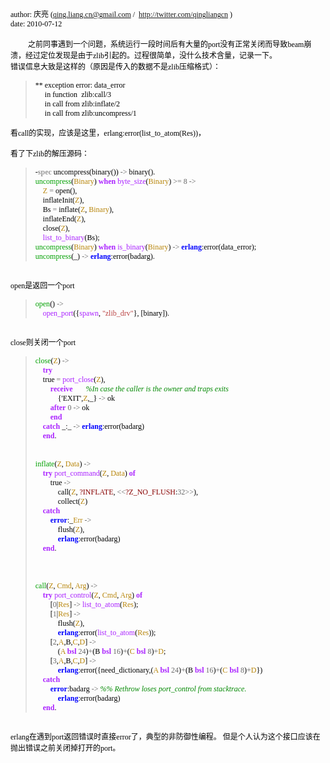 <!--
author: admin
date: 2010-08-11
title: erlang zlib引起的系统崩溃记录
tags: Erlang,erlang zlib
category: Erlang
status: publish
summary: author: 庆亮 (qing.liang.cn@gmail.com /&nbsp; http://twitter.com/qingliangcn ) date: 2010-07-12&nbsp;之前同事遇到一个问题，系统运行一段时间后有大量的port没有正常关闭而导致beam
-->

<p class="MsoNormal" style="margin: 0cm 0cm 0pt"><font color="#000000"><span lang="EN-US" style="font-size: 9pt"><font face="Calibri">author: </font></span><span style="font-family: 宋体; font-size: 9pt; mso-ascii-font-family: calibri; mso-ascii-theme-font: minor-latin; mso-fareast-font-family: 宋体; mso-fareast-theme-font: minor-fareast; mso-hansi-font-family: calibri; mso-hansi-theme-font: minor-latin">庆亮</span></font><span lang="EN-US" style="font-size: 9pt"><font color="#000000" face="Calibri"> (</font><a href="mailto:qing.liang.cn@gmail.com"><font face="Calibri">qing.liang.cn@gmail.com</font></a><font color="#000000"><font face="Calibri"> /<span style="mso-spacerun: yes">&nbsp; </span></font></font><a href="http://twitter.com/qingliangcn"><font face="Calibri">http://twitter.com/qingliangcn</font></a><font face="Calibri"><font color="#000000"> ) <o:p></o:p></font></font></span></p>
<p class="MsoNormal" style="margin: 0cm 0cm 0pt"><span lang="EN-US" style="font-size: 9pt"><font face="Calibri"><font color="#000000">date: 2010-07-12<o:p></o:p></font></font></span></p>
<p class="MsoNormal" style="margin: 0cm 0cm 0pt"><span lang="EN-US" style="font-size: 9pt"><o:p><font color="#000000" face="Calibri">&nbsp;</font></o:p></span></p>
<p class="MsoNormal" style="text-indent: 21pt; margin: 0cm 0cm 0pt"><font color="#000000"><span style="font-family: 宋体; font-size: 9pt; mso-ascii-font-family: calibri; mso-ascii-theme-font: minor-latin; mso-fareast-font-family: 宋体; mso-fareast-theme-font: minor-fareast; mso-hansi-font-family: calibri; mso-hansi-theme-font: minor-latin">之前同事遇到一个问题，系统运行一段时间后有大量的</span><span lang="EN-US" style="font-size: 9pt"><font face="Calibri">port</font></span><span style="font-family: 宋体; font-size: 9pt; mso-ascii-font-family: calibri; mso-ascii-theme-font: minor-latin; mso-fareast-font-family: 宋体; mso-fareast-theme-font: minor-fareast; mso-hansi-font-family: calibri; mso-hansi-theme-font: minor-latin">没有正常关闭而导致</span><span lang="EN-US" style="font-size: 9pt"><font face="Calibri">beam</font></span><span style="font-family: 宋体; font-size: 9pt; mso-ascii-font-family: calibri; mso-ascii-theme-font: minor-latin; mso-fareast-font-family: 宋体; mso-fareast-theme-font: minor-fareast; mso-hansi-font-family: calibri; mso-hansi-theme-font: minor-latin">崩溃，经过定位发现是由于</span><span lang="EN-US" style="font-size: 9pt"><font face="Calibri">zlib</font></span><span style="font-family: 宋体; font-size: 9pt; mso-ascii-font-family: calibri; mso-ascii-theme-font: minor-latin; mso-fareast-font-family: 宋体; mso-fareast-theme-font: minor-fareast; mso-hansi-font-family: calibri; mso-hansi-theme-font: minor-latin">引起的。过程很简单，没什么技术含量，记录一下。<!--more--></span><span lang="EN-US" style="font-size: 9pt"><o:p></o:p></span></font></p>
<p class="MsoNormal" style="margin: 0cm 0cm 0pt"><font color="#000000"><span style="font-family: 宋体; font-size: 9pt; mso-ascii-font-family: calibri; mso-ascii-theme-font: minor-latin; mso-fareast-font-family: 宋体; mso-fareast-theme-font: minor-fareast; mso-hansi-font-family: calibri; mso-hansi-theme-font: minor-latin">错误信息大致是这样的（原因是传入的数据不是</span><span lang="EN-US" style="font-size: 9pt"><font face="Calibri">zlib</font></span><span style="font-family: 宋体; font-size: 9pt; mso-ascii-font-family: calibri; mso-ascii-theme-font: minor-latin; mso-fareast-font-family: 宋体; mso-fareast-theme-font: minor-fareast; mso-hansi-font-family: calibri; mso-hansi-theme-font: minor-latin">压缩格式）：</span><span lang="EN-US" style="font-size: 9pt"><o:p></o:p></span></font></p>
<blockquote>
	<p class="MsoNormal" style="margin: 0cm 0cm 0pt"><span lang="EN-US" style="font-size: 9pt"><font face="Calibri"><font color="#000000">** exception error: data_error<o:p></o:p></font></font></span></p>
	<p class="MsoNormal" style="margin: 0cm 0cm 0pt"><span lang="EN-US" style="font-size: 9pt"><font face="Calibri"><font color="#000000"><span style="mso-spacerun: yes">&nbsp;&nbsp;&nbsp;&nbsp; </span>in function<span style="mso-spacerun: yes">&nbsp; </span>zlib:call/3<o:p></o:p></font></font></span></p>
	<p class="MsoNormal" style="margin: 0cm 0cm 0pt"><span lang="EN-US" style="font-size: 9pt"><font face="Calibri"><font color="#000000"><span style="mso-spacerun: yes">&nbsp;&nbsp;&nbsp;&nbsp; </span>in call from zlib:inflate/2<o:p></o:p></font></font></span></p>
	<p class="MsoNormal" style="margin: 0cm 0cm 0pt"><span lang="EN-US" style="font-size: 9pt"><font face="Calibri"><font color="#000000"><span style="mso-spacerun: yes">&nbsp;&nbsp;&nbsp;&nbsp; </span>in call from zlib:uncompress/1<o:p></o:p></font></font></span></p>
</blockquote>
<p class="MsoNormal" style="margin: 0cm 0cm 0pt"><font color="#000000"><span style="font-family: 宋体; font-size: 9pt; mso-ascii-font-family: calibri; mso-ascii-theme-font: minor-latin; mso-fareast-font-family: 宋体; mso-fareast-theme-font: minor-fareast; mso-hansi-font-family: calibri; mso-hansi-theme-font: minor-latin">看</span><span lang="EN-US" style="font-size: 9pt"><font face="Calibri">call</font></span><span style="font-family: 宋体; font-size: 9pt; mso-ascii-font-family: calibri; mso-ascii-theme-font: minor-latin; mso-fareast-font-family: 宋体; mso-fareast-theme-font: minor-fareast; mso-hansi-font-family: calibri; mso-hansi-theme-font: minor-latin">的实现，应该是这里，</span><span lang="EN-US" style="font-size: 9pt"><font face="Calibri">erlang:error(list_to_atom(Res))</font></span><span style="font-family: 宋体; font-size: 9pt; mso-ascii-font-family: calibri; mso-ascii-theme-font: minor-latin; mso-fareast-font-family: 宋体; mso-fareast-theme-font: minor-fareast; mso-hansi-font-family: calibri; mso-hansi-theme-font: minor-latin">，</span><span style="font-size: 9pt"><font face="Calibri"> <span lang="EN-US"><o:p></o:p></span></font></span></font></p>
<p class="MsoNormal" style="margin: 0cm 0cm 0pt"><span lang="EN-US" style="font-size: 9pt"><o:p><font color="#000000" face="Calibri">&nbsp;</font></o:p></span></p>
<p class="MsoNormal" style="margin: 0cm 0cm 0pt"><font color="#000000"><span style="font-family: 宋体; font-size: 9pt; mso-ascii-font-family: calibri; mso-ascii-theme-font: minor-latin; mso-fareast-font-family: 宋体; mso-fareast-theme-font: minor-fareast; mso-hansi-font-family: calibri; mso-hansi-theme-font: minor-latin">看了下</span><span lang="EN-US" style="font-size: 9pt"><font face="Calibri">zlib</font></span><span style="font-family: 宋体; font-size: 9pt; mso-ascii-font-family: calibri; mso-ascii-theme-font: minor-latin; mso-fareast-font-family: 宋体; mso-fareast-theme-font: minor-fareast; mso-hansi-font-family: calibri; mso-hansi-theme-font: minor-latin">的解压源码：</span><span lang="EN-US" style="font-size: 9pt"><o:p></o:p></span></font></p>
<blockquote>
	<p align="left" class="MsoNormal" style="text-align: left; margin: 0cm 0cm 0pt"><span lang="EN-US" style="font-family: consolas; color: black; font-size: 9pt">-</span><b><span lang="EN-US" style="font-family: consolas; color: #999999; font-size: 9pt">spec</span></b><span lang="EN-US" style="font-family: consolas; color: black; font-size: 9pt"> uncompress(binary()) </span><span lang="EN-US" style="font-family: consolas; color: #666666; font-size: 9pt">-&gt;</span><span lang="EN-US" style="font-family: consolas; color: black; font-size: 9pt"> binary().<br />
		</span><span lang="EN-US" style="font-family: consolas; color: #00a000; font-size: 9pt">uncompress</span><span lang="EN-US" style="font-family: consolas; color: black; font-size: 9pt">(</span><span lang="EN-US" style="font-family: consolas; color: darkgoldenrod; font-size: 9pt">Binary</span><span lang="EN-US" style="font-family: consolas; color: black; font-size: 9pt">) </span><b><span lang="EN-US" style="font-family: consolas; color: #aa22ff; font-size: 9pt">when</span></b><span lang="EN-US" style="font-family: consolas; color: black; font-size: 9pt"> </span><span lang="EN-US" style="font-family: consolas; color: #aa22ff; font-size: 9pt">byte_size</span><span lang="EN-US" style="font-family: consolas; color: black; font-size: 9pt">(</span><span lang="EN-US" style="font-family: consolas; color: darkgoldenrod; font-size: 9pt">Binary</span><span lang="EN-US" style="font-family: consolas; color: black; font-size: 9pt">) </span><span lang="EN-US" style="font-family: consolas; color: #666666; font-size: 9pt">&gt;=</span><span lang="EN-US" style="font-family: consolas; color: black; font-size: 9pt"> </span><span lang="EN-US" style="font-family: consolas; color: #666666; font-size: 9pt">8</span><span lang="EN-US" style="font-family: consolas; color: black; font-size: 9pt"> </span><span lang="EN-US" style="font-family: consolas; color: #666666; font-size: 9pt">-&gt;</span><span lang="EN-US" style="font-family: consolas; color: black; font-size: 9pt"><br />
		&nbsp;&nbsp;&nbsp; </span><span lang="EN-US" style="font-family: consolas; color: darkgoldenrod; font-size: 9pt">Z</span><span lang="EN-US" style="font-family: consolas; color: black; font-size: 9pt"> </span><span lang="EN-US" style="font-family: consolas; color: #666666; font-size: 9pt">=</span><span lang="EN-US" style="font-family: consolas; color: black; font-size: 9pt"> open(),<br />
		&nbsp;&nbsp;&nbsp; inflateInit(</span><span lang="EN-US" style="font-family: consolas; color: darkgoldenrod; font-size: 9pt">Z</span><span lang="EN-US" style="font-family: consolas; color: black; font-size: 9pt">),<br />
		&nbsp;&nbsp;&nbsp; Bs </span><span lang="EN-US" style="font-family: consolas; color: #666666; font-size: 9pt">=</span><span lang="EN-US" style="font-family: consolas; color: black; font-size: 9pt"> inflate(</span><span lang="EN-US" style="font-family: consolas; color: darkgoldenrod; font-size: 9pt">Z</span><span lang="EN-US" style="font-family: consolas; color: black; font-size: 9pt">, </span><span lang="EN-US" style="font-family: consolas; color: darkgoldenrod; font-size: 9pt">Binary</span><span lang="EN-US" style="font-family: consolas; color: black; font-size: 9pt">),<br />
		&nbsp;&nbsp;&nbsp; inflateEnd(</span><span lang="EN-US" style="font-family: consolas; color: darkgoldenrod; font-size: 9pt">Z</span><span lang="EN-US" style="font-family: consolas; color: black; font-size: 9pt">),<br />
		&nbsp;&nbsp;&nbsp; close(</span><span lang="EN-US" style="font-family: consolas; color: darkgoldenrod; font-size: 9pt">Z</span><span lang="EN-US" style="font-family: consolas; color: black; font-size: 9pt">),<br />
		&nbsp;&nbsp;&nbsp; </span><span lang="EN-US" style="font-family: consolas; color: #aa22ff; font-size: 9pt">list_to_binary</span><span lang="EN-US" style="font-family: consolas; color: black; font-size: 9pt">(Bs);<br />
		</span><span lang="EN-US" style="font-family: consolas; color: #00a000; font-size: 9pt">uncompress</span><span lang="EN-US" style="font-family: consolas; color: black; font-size: 9pt">(</span><span lang="EN-US" style="font-family: consolas; color: darkgoldenrod; font-size: 9pt">Binary</span><span lang="EN-US" style="font-family: consolas; color: black; font-size: 9pt">) </span><b><span lang="EN-US" style="font-family: consolas; color: #aa22ff; font-size: 9pt">when</span></b><span lang="EN-US" style="font-family: consolas; color: black; font-size: 9pt"> </span><span lang="EN-US" style="font-family: consolas; color: #aa22ff; font-size: 9pt">is_binary</span><span lang="EN-US" style="font-family: consolas; color: black; font-size: 9pt">(</span><span lang="EN-US" style="font-family: consolas; color: darkgoldenrod; font-size: 9pt">Binary</span><span lang="EN-US" style="font-family: consolas; color: black; font-size: 9pt">) </span><span lang="EN-US" style="font-family: consolas; color: #666666; font-size: 9pt">-&gt;</span><span lang="EN-US" style="font-family: consolas; color: black; font-size: 9pt"> </span><b><span lang="EN-US" style="font-family: consolas; color: blue; font-size: 9pt">erlang</span></b><span lang="EN-US" style="font-family: consolas; color: black; font-size: 9pt">:error(data_error);<br />
		</span><span lang="EN-US" style="font-family: consolas; color: #00a000; font-size: 9pt">uncompress</span><span lang="EN-US" style="font-family: consolas; color: black; font-size: 9pt">(_) </span><span lang="EN-US" style="font-family: consolas; color: #666666; font-size: 9pt">-&gt;</span><span lang="EN-US" style="font-family: consolas; color: black; font-size: 9pt"> </span><b><span lang="EN-US" style="font-family: consolas; color: blue; font-size: 9pt">erlang</span></b><span lang="EN-US" style="font-family: consolas; color: black; font-size: 9pt">:error(badarg).<o:p></o:p></span></p>
</blockquote>
<p align="left" class="MsoNormal" style="text-align: left; margin: 0cm 0cm 0pt"><span lang="EN-US" style="font-size: 9pt"><o:p><font color="#000000" face="Calibri">&nbsp;</font></o:p></span></p>
<p class="MsoNormal" style="margin: 0cm 0cm 0pt"><font color="#000000"><span lang="EN-US" style="font-size: 9pt"><font face="Calibri">open</font></span><span style="font-family: 宋体; font-size: 9pt; mso-ascii-font-family: calibri; mso-ascii-theme-font: minor-latin; mso-fareast-font-family: 宋体; mso-fareast-theme-font: minor-fareast; mso-hansi-font-family: calibri; mso-hansi-theme-font: minor-latin">是返回一个</span><span lang="EN-US" style="font-size: 9pt"><font face="Calibri">port<o:p></o:p></font></span></font></p>
<blockquote>
	<p align="left" class="MsoNormal" style="text-align: left; margin: 0cm 0cm 0pt"><span lang="EN-US" style="font-family: consolas; color: #00a000; font-size: 9pt">open</span><span lang="EN-US" style="font-family: consolas; color: black; font-size: 9pt">() </span><span lang="EN-US" style="font-family: consolas; color: #666666; font-size: 9pt">-&gt;</span><span lang="EN-US" style="font-family: consolas; color: black; font-size: 9pt"><br />
		&nbsp;&nbsp;&nbsp; </span><span lang="EN-US" style="font-family: consolas; color: #aa22ff; font-size: 9pt">open_port</span><span lang="EN-US" style="font-family: consolas; color: black; font-size: 9pt">({</span><span lang="EN-US" style="font-family: consolas; color: #aa22ff; font-size: 9pt">spawn</span><span lang="EN-US" style="font-family: consolas; color: black; font-size: 9pt">, </span><span lang="EN-US" style="font-family: consolas; color: #bb4444; font-size: 9pt">&quot;zlib_drv&quot;</span><span lang="EN-US" style="font-family: consolas; color: black; font-size: 9pt">}, [binary]).</span><span lang="EN-US" style="font-size: 9pt"><font face="Calibri"><font color="#000000"><span style="mso-tab-count: 1">&nbsp;&nbsp;&nbsp;&nbsp;&nbsp;&nbsp; </span><o:p></o:p></font></font></span></p>
</blockquote>
<p class="MsoNormal" style="margin: 0cm 0cm 0pt"><span lang="EN-US" style="font-size: 9pt"><font face="Calibri"><font color="#000000"><span style="mso-tab-count: 1">&nbsp;&nbsp;&nbsp;&nbsp;&nbsp;&nbsp;&nbsp;&nbsp; </span><o:p></o:p></font></font></span></p>
<p class="MsoNormal" style="margin: 0cm 0cm 0pt"><font color="#000000"><span lang="EN-US" style="font-size: 9pt"><font face="Calibri">close</font></span><span style="font-family: 宋体; font-size: 9pt; mso-ascii-font-family: calibri; mso-ascii-theme-font: minor-latin; mso-fareast-font-family: 宋体; mso-fareast-theme-font: minor-fareast; mso-hansi-font-family: calibri; mso-hansi-theme-font: minor-latin">则关闭一个</span><span lang="EN-US" style="font-size: 9pt"><font face="Calibri">port<o:p></o:p></font></span></font></p>
<blockquote>
	<p align="left" class="MsoNormal" style="text-align: left; margin: 0cm 0cm 0pt"><span lang="EN-US" style="font-family: consolas; color: #00a000; font-size: 9pt">close</span><span lang="EN-US" style="font-family: consolas; color: black; font-size: 9pt">(</span><span lang="EN-US" style="font-family: consolas; color: darkgoldenrod; font-size: 9pt">Z</span><span lang="EN-US" style="font-family: consolas; color: black; font-size: 9pt">) </span><span lang="EN-US" style="font-family: consolas; color: #666666; font-size: 9pt">-&gt;</span><span lang="EN-US" style="font-family: consolas; color: black; font-size: 9pt"><br />
		&nbsp;&nbsp;&nbsp; </span><b><span lang="EN-US" style="font-family: consolas; color: #aa22ff; font-size: 9pt">try</span></b><span lang="EN-US" style="font-family: consolas; color: black; font-size: 9pt"><br />
		&nbsp;&nbsp;&nbsp; true </span><span lang="EN-US" style="font-family: consolas; color: #666666; font-size: 9pt">=</span><span lang="EN-US" style="font-family: consolas; color: black; font-size: 9pt"> </span><span lang="EN-US" style="font-family: consolas; color: #aa22ff; font-size: 9pt">port_close</span><span lang="EN-US" style="font-family: consolas; color: black; font-size: 9pt">(</span><span lang="EN-US" style="font-family: consolas; color: darkgoldenrod; font-size: 9pt">Z</span><span lang="EN-US" style="font-family: consolas; color: black; font-size: 9pt">),<br />
		&nbsp;&nbsp;&nbsp;&nbsp;&nbsp;&nbsp;&nbsp; </span><b><span lang="EN-US" style="font-family: consolas; color: #aa22ff; font-size: 9pt">receive</span></b><span lang="EN-US" style="font-family: consolas; color: black; font-size: 9pt">&nbsp;&nbsp;&nbsp;&nbsp;&nbsp;&nbsp; </span><i><span lang="EN-US" style="font-family: consolas; color: #008800; font-size: 9pt">%In case the caller is the owner and traps exits</span></i><span lang="EN-US" style="font-family: consolas; color: black; font-size: 9pt"><br />
		&nbsp;&nbsp;&nbsp;&nbsp;&nbsp;&nbsp;&nbsp;&nbsp;&nbsp;&nbsp;&nbsp; {&#39;EXIT&#39;,</span><span lang="EN-US" style="font-family: consolas; color: darkgoldenrod; font-size: 9pt">Z</span><span lang="EN-US" style="font-family: consolas; color: black; font-size: 9pt">,_} </span><span lang="EN-US" style="font-family: consolas; color: #666666; font-size: 9pt">-&gt;</span><span lang="EN-US" style="font-family: consolas; color: black; font-size: 9pt"> ok<br />
		&nbsp;&nbsp;&nbsp;&nbsp;&nbsp;&nbsp;&nbsp; </span><b><span lang="EN-US" style="font-family: consolas; color: #aa22ff; font-size: 9pt">after</span></b><span lang="EN-US" style="font-family: consolas; color: black; font-size: 9pt"> </span><span lang="EN-US" style="font-family: consolas; color: #666666; font-size: 9pt">0</span><span lang="EN-US" style="font-family: consolas; color: black; font-size: 9pt"> </span><span lang="EN-US" style="font-family: consolas; color: #666666; font-size: 9pt">-&gt;</span><span lang="EN-US" style="font-family: consolas; color: black; font-size: 9pt"> ok<br />
		&nbsp;&nbsp;&nbsp;&nbsp;&nbsp;&nbsp;&nbsp; </span><b><span lang="EN-US" style="font-family: consolas; color: #aa22ff; font-size: 9pt">end</span></b><span lang="EN-US" style="font-family: consolas; color: black; font-size: 9pt"><br />
		&nbsp;&nbsp;&nbsp; </span><b><span lang="EN-US" style="font-family: consolas; color: #aa22ff; font-size: 9pt">catch</span></b><span lang="EN-US" style="font-family: consolas; color: black; font-size: 9pt"> _:_ </span><span lang="EN-US" style="font-family: consolas; color: #666666; font-size: 9pt">-&gt;</span><span lang="EN-US" style="font-family: consolas; color: black; font-size: 9pt"> </span><b><span lang="EN-US" style="font-family: consolas; color: blue; font-size: 9pt">erlang</span></b><span lang="EN-US" style="font-family: consolas; color: black; font-size: 9pt">:error(badarg)<br />
		&nbsp;&nbsp;&nbsp; </span><b><span lang="EN-US" style="font-family: consolas; color: #aa22ff; font-size: 9pt">end</span></b><span lang="EN-US" style="font-family: consolas; color: black; font-size: 9pt">.<br />
		<br />
		<br />
		</span><span lang="EN-US" style="font-family: consolas; color: #00a000; font-size: 9pt">inflate</span><span lang="EN-US" style="font-family: consolas; color: black; font-size: 9pt">(</span><span lang="EN-US" style="font-family: consolas; color: darkgoldenrod; font-size: 9pt">Z</span><span lang="EN-US" style="font-family: consolas; color: black; font-size: 9pt">, </span><span lang="EN-US" style="font-family: consolas; color: darkgoldenrod; font-size: 9pt">Data</span><span lang="EN-US" style="font-family: consolas; color: black; font-size: 9pt">) </span><span lang="EN-US" style="font-family: consolas; color: #666666; font-size: 9pt">-&gt;</span><span lang="EN-US" style="font-family: consolas; color: black; font-size: 9pt"><br />
		&nbsp;&nbsp;&nbsp; </span><b><span lang="EN-US" style="font-family: consolas; color: #aa22ff; font-size: 9pt">try</span></b><span lang="EN-US" style="font-family: consolas; color: black; font-size: 9pt"> </span><span lang="EN-US" style="font-family: consolas; color: #aa22ff; font-size: 9pt">port_command</span><span lang="EN-US" style="font-family: consolas; color: black; font-size: 9pt">(</span><span lang="EN-US" style="font-family: consolas; color: darkgoldenrod; font-size: 9pt">Z</span><span lang="EN-US" style="font-family: consolas; color: black; font-size: 9pt">, </span><span lang="EN-US" style="font-family: consolas; color: darkgoldenrod; font-size: 9pt">Data</span><span lang="EN-US" style="font-family: consolas; color: black; font-size: 9pt">) </span><b><span lang="EN-US" style="font-family: consolas; color: #aa22ff; font-size: 9pt">of</span></b><span lang="EN-US" style="font-family: consolas; color: black; font-size: 9pt"><br />
		&nbsp;&nbsp;&nbsp;&nbsp;&nbsp;&nbsp;&nbsp; true </span><span lang="EN-US" style="font-family: consolas; color: #666666; font-size: 9pt">-&gt;</span><span lang="EN-US" style="font-family: consolas; color: black; font-size: 9pt"><br />
		&nbsp;&nbsp;&nbsp;&nbsp;&nbsp;&nbsp;&nbsp;&nbsp;&nbsp;&nbsp;&nbsp; call(</span><span lang="EN-US" style="font-family: consolas; color: darkgoldenrod; font-size: 9pt">Z</span><span lang="EN-US" style="font-family: consolas; color: black; font-size: 9pt">, </span><span lang="EN-US" style="font-family: consolas; color: #880000; font-size: 9pt">?INFLATE</span><span lang="EN-US" style="font-family: consolas; color: black; font-size: 9pt">, </span><span lang="EN-US" style="font-family: consolas; color: #666666; font-size: 9pt">&lt;&lt;</span><span lang="EN-US" style="font-family: consolas; color: #880000; font-size: 9pt">?Z_NO_FLUSH</span><span lang="EN-US" style="font-family: consolas; color: black; font-size: 9pt">:</span><span lang="EN-US" style="font-family: consolas; color: #666666; font-size: 9pt">32&gt;&gt;</span><span lang="EN-US" style="font-family: consolas; color: black; font-size: 9pt">),<br />
		&nbsp;&nbsp;&nbsp;&nbsp;&nbsp;&nbsp;&nbsp;&nbsp;&nbsp;&nbsp;&nbsp; collect(</span><span lang="EN-US" style="font-family: consolas; color: darkgoldenrod; font-size: 9pt">Z</span><span lang="EN-US" style="font-family: consolas; color: black; font-size: 9pt">)<br />
		&nbsp;&nbsp;&nbsp; </span><b><span lang="EN-US" style="font-family: consolas; color: #aa22ff; font-size: 9pt">catch</span></b><span lang="EN-US" style="font-family: consolas; color: black; font-size: 9pt"><br />
		&nbsp;&nbsp;&nbsp;&nbsp;&nbsp;&nbsp;&nbsp; </span><b><span lang="EN-US" style="font-family: consolas; color: blue; font-size: 9pt">error</span></b><span lang="EN-US" style="font-family: consolas; color: black; font-size: 9pt">:_</span><span lang="EN-US" style="font-family: consolas; color: darkgoldenrod; font-size: 9pt">Err</span><span lang="EN-US" style="font-family: consolas; color: black; font-size: 9pt"> </span><span lang="EN-US" style="font-family: consolas; color: #666666; font-size: 9pt">-&gt;</span><span lang="EN-US" style="font-family: consolas; color: black; font-size: 9pt"><br />
		&nbsp;&nbsp;&nbsp;&nbsp;&nbsp;&nbsp;&nbsp;&nbsp;&nbsp;&nbsp;&nbsp; flush(</span><span lang="EN-US" style="font-family: consolas; color: darkgoldenrod; font-size: 9pt">Z</span><span lang="EN-US" style="font-family: consolas; color: black; font-size: 9pt">),<br />
		&nbsp;&nbsp;&nbsp;&nbsp;&nbsp;&nbsp;&nbsp;&nbsp;&nbsp;&nbsp;&nbsp; </span><b><span lang="EN-US" style="font-family: consolas; color: blue; font-size: 9pt">erlang</span></b><span lang="EN-US" style="font-family: consolas; color: black; font-size: 9pt">:error(badarg)<br />
		&nbsp;&nbsp;&nbsp; </span><b><span lang="EN-US" style="font-family: consolas; color: #aa22ff; font-size: 9pt">end</span></b><span lang="EN-US" style="font-family: consolas; color: black; font-size: 9pt">.<br />
		&nbsp;&nbsp;&nbsp; <br />
		<br />
		&nbsp;&nbsp;&nbsp; <br />
		</span><span lang="EN-US" style="font-family: consolas; color: #00a000; font-size: 9pt">call</span><span lang="EN-US" style="font-family: consolas; color: black; font-size: 9pt">(</span><span lang="EN-US" style="font-family: consolas; color: darkgoldenrod; font-size: 9pt">Z</span><span lang="EN-US" style="font-family: consolas; color: black; font-size: 9pt">, </span><span lang="EN-US" style="font-family: consolas; color: darkgoldenrod; font-size: 9pt">Cmd</span><span lang="EN-US" style="font-family: consolas; color: black; font-size: 9pt">, </span><span lang="EN-US" style="font-family: consolas; color: darkgoldenrod; font-size: 9pt">Arg</span><span lang="EN-US" style="font-family: consolas; color: black; font-size: 9pt">) </span><span lang="EN-US" style="font-family: consolas; color: #666666; font-size: 9pt">-&gt;</span><span lang="EN-US" style="font-family: consolas; color: black; font-size: 9pt"><br />
		&nbsp;&nbsp;&nbsp; </span><b><span lang="EN-US" style="font-family: consolas; color: #aa22ff; font-size: 9pt">try</span></b><span lang="EN-US" style="font-family: consolas; color: black; font-size: 9pt"> </span><span lang="EN-US" style="font-family: consolas; color: #aa22ff; font-size: 9pt">port_control</span><span lang="EN-US" style="font-family: consolas; color: black; font-size: 9pt">(</span><span lang="EN-US" style="font-family: consolas; color: darkgoldenrod; font-size: 9pt">Z</span><span lang="EN-US" style="font-family: consolas; color: black; font-size: 9pt">, </span><span lang="EN-US" style="font-family: consolas; color: darkgoldenrod; font-size: 9pt">Cmd</span><span lang="EN-US" style="font-family: consolas; color: black; font-size: 9pt">, </span><span lang="EN-US" style="font-family: consolas; color: darkgoldenrod; font-size: 9pt">Arg</span><span lang="EN-US" style="font-family: consolas; color: black; font-size: 9pt">) </span><b><span lang="EN-US" style="font-family: consolas; color: #aa22ff; font-size: 9pt">of</span></b><span lang="EN-US" style="font-family: consolas; color: black; font-size: 9pt"><br />
		&nbsp;&nbsp;&nbsp;&nbsp;&nbsp;&nbsp;&nbsp; [</span><span lang="EN-US" style="font-family: consolas; color: #666666; font-size: 9pt">0</span><span lang="EN-US" style="font-family: consolas; color: black; font-size: 9pt">|</span><span lang="EN-US" style="font-family: consolas; color: darkgoldenrod; font-size: 9pt">Res</span><span lang="EN-US" style="font-family: consolas; color: black; font-size: 9pt">] </span><span lang="EN-US" style="font-family: consolas; color: #666666; font-size: 9pt">-&gt;</span><span lang="EN-US" style="font-family: consolas; color: black; font-size: 9pt"> </span><span lang="EN-US" style="font-family: consolas; color: #aa22ff; font-size: 9pt">list_to_atom</span><span lang="EN-US" style="font-family: consolas; color: black; font-size: 9pt">(</span><span lang="EN-US" style="font-family: consolas; color: darkgoldenrod; font-size: 9pt">Res</span><span lang="EN-US" style="font-family: consolas; color: black; font-size: 9pt">);<br />
		&nbsp;&nbsp;&nbsp;&nbsp;&nbsp;&nbsp;&nbsp; [</span><span lang="EN-US" style="font-family: consolas; color: #666666; font-size: 9pt">1</span><span lang="EN-US" style="font-family: consolas; color: black; font-size: 9pt">|</span><span lang="EN-US" style="font-family: consolas; color: darkgoldenrod; font-size: 9pt">Res</span><span lang="EN-US" style="font-family: consolas; color: black; font-size: 9pt">] </span><span lang="EN-US" style="font-family: consolas; color: #666666; font-size: 9pt">-&gt;</span><span lang="EN-US" style="font-family: consolas; color: black; font-size: 9pt"><br />
		&nbsp;&nbsp;&nbsp;&nbsp;&nbsp;&nbsp;&nbsp;&nbsp;&nbsp;&nbsp;&nbsp; flush(</span><span lang="EN-US" style="font-family: consolas; color: darkgoldenrod; font-size: 9pt">Z</span><span lang="EN-US" style="font-family: consolas; color: black; font-size: 9pt">),<br />
		&nbsp;&nbsp;&nbsp;&nbsp;&nbsp;&nbsp;&nbsp;&nbsp;&nbsp;&nbsp;&nbsp; </span><b><span lang="EN-US" style="font-family: consolas; color: blue; font-size: 9pt">erlang</span></b><span lang="EN-US" style="font-family: consolas; color: black; font-size: 9pt">:error(</span><span lang="EN-US" style="font-family: consolas; color: #aa22ff; font-size: 9pt">list_to_atom</span><span lang="EN-US" style="font-family: consolas; color: black; font-size: 9pt">(</span><span lang="EN-US" style="font-family: consolas; color: darkgoldenrod; font-size: 9pt">Res</span><span lang="EN-US" style="font-family: consolas; color: black; font-size: 9pt">));<br />
		&nbsp;&nbsp;&nbsp;&nbsp;&nbsp;&nbsp;&nbsp; [</span><span lang="EN-US" style="font-family: consolas; color: #666666; font-size: 9pt">2</span><span lang="EN-US" style="font-family: consolas; color: black; font-size: 9pt">,</span><span lang="EN-US" style="font-family: consolas; color: darkgoldenrod; font-size: 9pt">A</span><span lang="EN-US" style="font-family: consolas; color: black; font-size: 9pt">,B,</span><span lang="EN-US" style="font-family: consolas; color: darkgoldenrod; font-size: 9pt">C</span><span lang="EN-US" style="font-family: consolas; color: black; font-size: 9pt">,</span><span lang="EN-US" style="font-family: consolas; color: darkgoldenrod; font-size: 9pt">D</span><span lang="EN-US" style="font-family: consolas; color: black; font-size: 9pt">] </span><span lang="EN-US" style="font-family: consolas; color: #666666; font-size: 9pt">-&gt;</span><span lang="EN-US" style="font-family: consolas; color: black; font-size: 9pt"><br />
		&nbsp;&nbsp;&nbsp;&nbsp;&nbsp;&nbsp;&nbsp;&nbsp;&nbsp;&nbsp;&nbsp; (</span><span lang="EN-US" style="font-family: consolas; color: darkgoldenrod; font-size: 9pt">A</span><span lang="EN-US" style="font-family: consolas; color: black; font-size: 9pt"> </span><b><span lang="EN-US" style="font-family: consolas; color: #aa22ff; font-size: 9pt">bsl</span></b><span lang="EN-US" style="font-family: consolas; color: black; font-size: 9pt"> </span><span lang="EN-US" style="font-family: consolas; color: #666666; font-size: 9pt">24</span><span lang="EN-US" style="font-family: consolas; color: black; font-size: 9pt">)</span><span lang="EN-US" style="font-family: consolas; color: #666666; font-size: 9pt">+</span><span lang="EN-US" style="font-family: consolas; color: black; font-size: 9pt">(B </span><b><span lang="EN-US" style="font-family: consolas; color: #aa22ff; font-size: 9pt">bsl</span></b><span lang="EN-US" style="font-family: consolas; color: black; font-size: 9pt"> </span><span lang="EN-US" style="font-family: consolas; color: #666666; font-size: 9pt">16</span><span lang="EN-US" style="font-family: consolas; color: black; font-size: 9pt">)</span><span lang="EN-US" style="font-family: consolas; color: #666666; font-size: 9pt">+</span><span lang="EN-US" style="font-family: consolas; color: black; font-size: 9pt">(</span><span lang="EN-US" style="font-family: consolas; color: darkgoldenrod; font-size: 9pt">C</span><span lang="EN-US" style="font-family: consolas; color: black; font-size: 9pt"> </span><b><span lang="EN-US" style="font-family: consolas; color: #aa22ff; font-size: 9pt">bsl</span></b><span lang="EN-US" style="font-family: consolas; color: black; font-size: 9pt"> </span><span lang="EN-US" style="font-family: consolas; color: #666666; font-size: 9pt">8</span><span lang="EN-US" style="font-family: consolas; color: black; font-size: 9pt">)</span><span lang="EN-US" style="font-family: consolas; color: #666666; font-size: 9pt">+</span><span lang="EN-US" style="font-family: consolas; color: darkgoldenrod; font-size: 9pt">D</span><span lang="EN-US" style="font-family: consolas; color: black; font-size: 9pt">;<br />
		&nbsp;&nbsp;&nbsp;&nbsp;&nbsp;&nbsp;&nbsp; [</span><span lang="EN-US" style="font-family: consolas; color: #666666; font-size: 9pt">3</span><span lang="EN-US" style="font-family: consolas; color: black; font-size: 9pt">,</span><span lang="EN-US" style="font-family: consolas; color: darkgoldenrod; font-size: 9pt">A</span><span lang="EN-US" style="font-family: consolas; color: black; font-size: 9pt">,B,</span><span lang="EN-US" style="font-family: consolas; color: darkgoldenrod; font-size: 9pt">C</span><span lang="EN-US" style="font-family: consolas; color: black; font-size: 9pt">,</span><span lang="EN-US" style="font-family: consolas; color: darkgoldenrod; font-size: 9pt">D</span><span lang="EN-US" style="font-family: consolas; color: black; font-size: 9pt">] </span><span lang="EN-US" style="font-family: consolas; color: #666666; font-size: 9pt">-&gt;</span><span lang="EN-US" style="font-family: consolas; color: black; font-size: 9pt"><br />
		&nbsp;&nbsp;&nbsp;&nbsp;&nbsp;&nbsp;&nbsp;&nbsp;&nbsp;&nbsp;&nbsp; </span><b><span lang="EN-US" style="font-family: consolas; color: blue; font-size: 9pt">erlang</span></b><span lang="EN-US" style="font-family: consolas; color: black; font-size: 9pt">:error({need_dictionary,(</span><span lang="EN-US" style="font-family: consolas; color: darkgoldenrod; font-size: 9pt">A</span><span lang="EN-US" style="font-family: consolas; color: black; font-size: 9pt"> </span><b><span lang="EN-US" style="font-family: consolas; color: #aa22ff; font-size: 9pt">bsl</span></b><span lang="EN-US" style="font-family: consolas; color: black; font-size: 9pt"> </span><span lang="EN-US" style="font-family: consolas; color: #666666; font-size: 9pt">24</span><span lang="EN-US" style="font-family: consolas; color: black; font-size: 9pt">)</span><span lang="EN-US" style="font-family: consolas; color: #666666; font-size: 9pt">+</span><span lang="EN-US" style="font-family: consolas; color: black; font-size: 9pt">(B </span><b><span lang="EN-US" style="font-family: consolas; color: #aa22ff; font-size: 9pt">bsl</span></b><span lang="EN-US" style="font-family: consolas; color: black; font-size: 9pt"> </span><span lang="EN-US" style="font-family: consolas; color: #666666; font-size: 9pt">16</span><span lang="EN-US" style="font-family: consolas; color: black; font-size: 9pt">)</span><span lang="EN-US" style="font-family: consolas; color: #666666; font-size: 9pt">+</span><span lang="EN-US" style="font-family: consolas; color: black; font-size: 9pt">(</span><span lang="EN-US" style="font-family: consolas; color: darkgoldenrod; font-size: 9pt">C</span><span lang="EN-US" style="font-family: consolas; color: black; font-size: 9pt"> </span><b><span lang="EN-US" style="font-family: consolas; color: #aa22ff; font-size: 9pt">bsl</span></b><span lang="EN-US" style="font-family: consolas; color: black; font-size: 9pt"> </span><span lang="EN-US" style="font-family: consolas; color: #666666; font-size: 9pt">8</span><span lang="EN-US" style="font-family: consolas; color: black; font-size: 9pt">)</span><span lang="EN-US" style="font-family: consolas; color: #666666; font-size: 9pt">+</span><span lang="EN-US" style="font-family: consolas; color: darkgoldenrod; font-size: 9pt">D</span><span lang="EN-US" style="font-family: consolas; color: black; font-size: 9pt">})<br />
		&nbsp;&nbsp;&nbsp; </span><b><span lang="EN-US" style="font-family: consolas; color: #aa22ff; font-size: 9pt">catch</span></b><span lang="EN-US" style="font-family: consolas; color: black; font-size: 9pt"><br />
		&nbsp;&nbsp;&nbsp;&nbsp;&nbsp;&nbsp;&nbsp; </span><b><span lang="EN-US" style="font-family: consolas; color: blue; font-size: 9pt">error</span></b><span lang="EN-US" style="font-family: consolas; color: black; font-size: 9pt">:badarg </span><span lang="EN-US" style="font-family: consolas; color: #666666; font-size: 9pt">-&gt;</span><span lang="EN-US" style="font-family: consolas; color: black; font-size: 9pt"> </span><i><span lang="EN-US" style="font-family: consolas; color: #008800; font-size: 9pt">%% Rethrow loses port_control from stacktrace.</span></i><span lang="EN-US" style="font-family: consolas; color: black; font-size: 9pt"><br />
		&nbsp;&nbsp;&nbsp;&nbsp;&nbsp;&nbsp;&nbsp;&nbsp;&nbsp;&nbsp;&nbsp; </span><b><span lang="EN-US" style="font-family: consolas; color: blue; font-size: 9pt">erlang</span></b><span lang="EN-US" style="font-family: consolas; color: black; font-size: 9pt">:error(badarg)<br />
		&nbsp;&nbsp;&nbsp; </span><b><span lang="EN-US" style="font-family: consolas; color: #aa22ff; font-size: 9pt">end</span></b><span lang="EN-US" style="font-family: consolas; color: black; font-size: 9pt">.</span><span lang="EN-US" style="font-size: 9pt"><font face="Calibri"><font color="#000000"><span style="mso-tab-count: 1">&nbsp;&nbsp;&nbsp;&nbsp;&nbsp;&nbsp;&nbsp;&nbsp;&nbsp; </span><o:p></o:p></font></font></span></p>
</blockquote>
<p align="left" class="MsoNormal" style="text-align: left; margin: 0cm 0cm 0pt"><span lang="EN-US" style="font-size: 9pt"><o:p><font color="#000000" face="Calibri">&nbsp;</font></o:p></span></p>
<p class="MsoNormal" style="margin: 0cm 0cm 0pt"><font color="#000000"><span lang="EN-US" style="font-size: 9pt"><font face="Calibri">erlang</font></span><span style="font-family: 宋体; font-size: 9pt; mso-ascii-font-family: calibri; mso-ascii-theme-font: minor-latin; mso-fareast-font-family: 宋体; mso-fareast-theme-font: minor-fareast; mso-hansi-font-family: calibri; mso-hansi-theme-font: minor-latin">在遇到</span><span lang="EN-US" style="font-size: 9pt"><font face="Calibri">port</font></span><span style="font-family: 宋体; font-size: 9pt; mso-ascii-font-family: calibri; mso-ascii-theme-font: minor-latin; mso-fareast-font-family: 宋体; mso-fareast-theme-font: minor-fareast; mso-hansi-font-family: calibri; mso-hansi-theme-font: minor-latin">返回错误时直接</span><span lang="EN-US" style="font-size: 9pt"><font face="Calibri">error</font></span><span style="font-family: 宋体; font-size: 9pt; mso-ascii-font-family: calibri; mso-ascii-theme-font: minor-latin; mso-fareast-font-family: 宋体; mso-fareast-theme-font: minor-fareast; mso-hansi-font-family: calibri; mso-hansi-theme-font: minor-latin">了，典型的非防御性编程。</span><span style="font-size: 9pt"><font face="Calibri"> </font></span><span style="font-family: 宋体; font-size: 9pt; mso-ascii-font-family: calibri; mso-ascii-theme-font: minor-latin; mso-fareast-font-family: 宋体; mso-fareast-theme-font: minor-fareast; mso-hansi-font-family: calibri; mso-hansi-theme-font: minor-latin">但是个人认为这个接口应该在抛出错误之前关闭掉打开的</span><span lang="EN-US" style="font-size: 9pt"><font face="Calibri">port</font></span><span style="font-family: 宋体; font-size: 9pt; mso-ascii-font-family: calibri; mso-ascii-theme-font: minor-latin; mso-fareast-font-family: 宋体; mso-fareast-theme-font: minor-fareast; mso-hansi-font-family: calibri; mso-hansi-theme-font: minor-latin">。</span><span lang="EN-US" style="font-size: 9pt"><o:p></o:p></span></font></p>
<p class="MsoNormal" style="margin: 0cm 0cm 0pt"><span lang="EN-US" style="font-size: 9pt"><o:p><font color="#000000" face="Calibri">&nbsp;</font></o:p></span></p>
<p class="MsoNormal" style="margin: 0cm 0cm 0pt"><span lang="EN-US" style="font-size: 9pt"><span style="mso-tab-count: 1"><font color="#000000" face="Calibri">&nbsp;&nbsp;&nbsp;&nbsp;&nbsp;&nbsp;&nbsp;&nbsp; </font></span><o:p></o:p></span></p>
